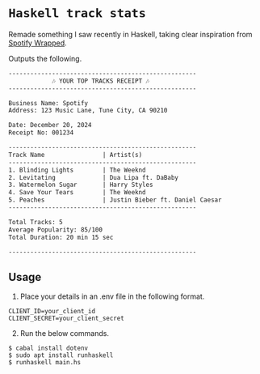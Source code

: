 # `Haskell track stats`

Remade something I saw recently in Haskell, taking clear inspiration from [Spotify Wrapped](https://www.spotify.com/sg-en/wrapped/).
  
Outputs the following.  

```txt
----------------------------------------------------
            🎶 YOUR TOP TRACKS RECEIPT 🎶          
----------------------------------------------------

Business Name: Spotify
Address: 123 Music Lane, Tune City, CA 90210

Date: December 20, 2024
Receipt No: 001234

----------------------------------------------------
Track Name                | Artist(s)              
----------------------------------------------------
1. Blinding Lights        | The Weeknd            
2. Levitating             | Dua Lipa ft. DaBaby   
3. Watermelon Sugar       | Harry Styles          
4. Save Your Tears        | The Weeknd            
5. Peaches                | Justin Bieber ft. Daniel Caesar
----------------------------------------------------

Total Tracks: 5
Average Popularity: 85/100
Total Duration: 20 min 15 sec

----------------------------------------------------
```

## Usage

1. Place your details in an .env file in the following format.

```env
CLIENT_ID=your_client_id
CLIENT_SECRET=your_client_secret
```

2. Run the below commands.

```console
$ cabal install dotenv
$ sudo apt install runhaskell
$ runhaskell main.hs
```
